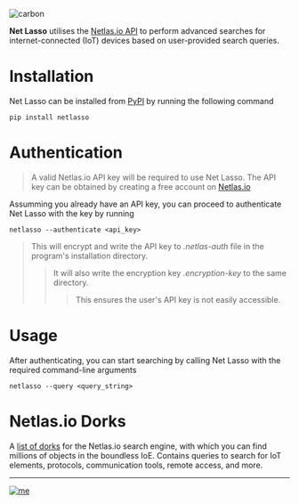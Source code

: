 ![carbon](https://github.com/rly0nheart/netlasso/assets/74001397/2d43eff9-dc39-4c82-b380-16bc1ac5d9b5)



**Net Lasso** utilises the [Netlas.io API](https://netlas.io/api) to perform advanced searches for internet-connected (IoT) devices based on user-provided search queries.

# Installation
Net Lasso can be installed from [PyPI](https://pypi.org/project/netlasso) by running the following command
```commandline
pip install netlasso
```

# Authentication
> A valid Netlas.io API key will be required to use Net Lasso. The API key can be obtained by creating a free account on [Netlas.io](https://netlas.io)

Assumming you already have an API key, you can proceed to authenticate Net Lasso with the key by running
```commandline
netlasso --authenticate <api_key>
```
> This will encrypt and write the API key to *.netlas-auth* file in the program's installation directory.
>> It will also write the encryption key *.encryption-key* to the same directory.
>>> This ensures the user's API key is not easily accessible.

# Usage
After authenticating, you can start searching by calling Net Lasso with the required command-line arguments
```commandline
netlasso --query <query_string>
```

# Netlas.io Dorks
A [list of dorks](https://github.com/netlas-io/netlas-dorks) for the Netlas.io search engine, with which you can find millions of objects in the boundless IoE. Contains queries to search for IoT elements, protocols, communication tools, remote access, and more. 
***
[![me](https://github.com/rly0nheart/netlasso/assets/74001397/8f67cb42-8216-4ee4-95d3-1206ad4f8c72)](https://about.me/rly0nheart)

